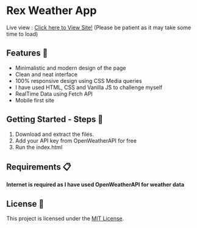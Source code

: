 <h1> Rex Weather App</h1>

Live view : <a href="https://ndr4szqanmqia47zanlvcq.on.drv.tw/Rex%20Weather%20App/">Click here to View Site!</a> (Please be patient as it may take some time to load)
<h2>Features 🚀</h2>

<ul>
  <li>Minimalistic and modern design of the page</li>
  <li>Clean and neat interface</li>
  <li>100% responsive design using CSS Media queries</li>
  <li>I have used HTML, CSS and Vanilla JS to challenge myself</li>
  <li>RealTime Data using Fetch API</li>
  <li>Mobile first site</li>
</ul>

<h2>Getting Started - Steps 📲</h2>

<ol>
  <li> Download and extract the files.</li>
  <li> Add your API key from OpenWeatherAPI for free</li>
  <li> Run the index.html</li>
</ol>

<h2>Requirements 📋</h2>

<p><strong>Internet is required as I have used OpenWeatherAPI for weather data</strong></p>

<h2>License 📜</h2>

<p>This project is licensed under the <a href="LICENSE">MIT License</a>.</p>
